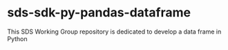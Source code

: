 # sds-sdk-py-pandas-dataframe
This SDS Working Group repository is dedicated to develop a data frame in Python
